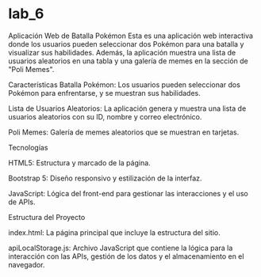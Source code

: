 # lab_6

Aplicación Web de Batalla Pokémon
Esta es una aplicación web interactiva donde los usuarios pueden seleccionar dos Pokémon para una batalla y visualizar sus habilidades. 
Además, la aplicación muestra una lista de usuarios aleatorios en una tabla y una galería de memes en la sección de "Poli Memes".


Características
Batalla Pokémon: Los usuarios pueden seleccionar dos Pokémon para enfrentarse, y se muestran sus habilidades.

Lista de Usuarios Aleatorios: La aplicación genera y muestra una lista de usuarios aleatorios con su ID, nombre y correo electrónico.

Poli Memes: Galería de memes aleatorios que se muestran en tarjetas.


Tecnologías

HTML5: Estructura y marcado de la página.

Bootstrap 5: Diseño responsivo y estilización de la interfaz.

JavaScript: Lógica del front-end para gestionar las interacciones y el uso de APIs.


Estructura del Proyecto

index.html: La página principal que incluye la estructura del sitio.

apiLocalStorage.js: Archivo JavaScript que contiene la lógica para la interacción con las APIs, gestión de los datos y el almacenamiento en el navegador.
